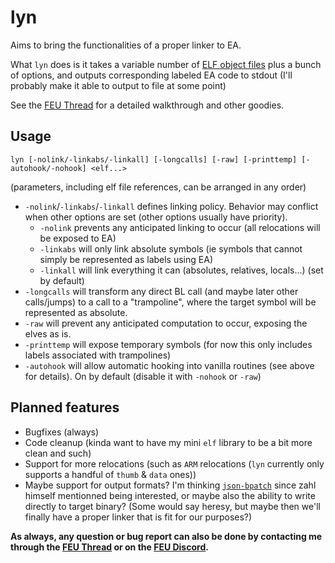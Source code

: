 # lyn
Aims to bring the functionalities of a proper linker to EA.

What `lyn` does is it takes a variable number of [ELF object files](https://en.wikipedia.org/wiki/Executable_and_Linkable_Format) plus a bunch of options, and outputs corresponding labeled EA code to stdout (I'll probably make it able to output to file at some point)

See the [FEU Thread](http://feuniverse.us/t/ea-asm-tool-lyn-elf2ea-if-you-will/2986?u=stanh) for a detailed walkthrough and other goodies.

## Usage
```
lyn [-nolink/-linkabs/-linkall] [-longcalls] [-raw] [-printtemp] [-autohook/-nohook] <elf...>
```

(parameters, including elf file references, can be arranged in any order)

- `-nolink`/`-linkabs`/`-linkall` defines linking policy. Behavior may conflict when other options are set (other options usually have priority).
    - `-nolink` prevents any anticipated linking to occur (all relocations will be exposed to EA)
    - `-linkabs` will only link absolute symbols (ie symbols that cannot simply be represented as labels using EA)
    - `-linkall` will link everything it can (absolutes, relatives, locals...) (set by default)
- `-longcalls` will transform any direct BL call (and maybe later other calls/jumps) to a call to a "trampoline", where the target symbol will be represented as absolute.
- `-raw` will prevent any anticipated computation to occur, exposing the elves as is.
- `-printtemp` will expose temporary symbols (for now this only includes labels associated with trampolines)
- `-autohook` will allow automatic hooking into vanilla routines (see above for details). On by default (disable it with `-nohook` or `-raw`)

## Planned features

- Bugfixes (always)
- Code cleanup (kinda want to have my mini `elf` library to be a bit more clean and such)
- Support for more relocations (such as `ARM` relocations (`lyn` currently only supports a handful of `thumb` & `data` ones))
- Maybe support for output formats? I'm thinking [`json-bpatch`](https://github.com/zahlman/json_bpatch) since zahl himself mentionned being interested, or maybe also the ability to write directly to target binary? (Some would say heresy, but maybe then we'll finally have a proper linker that is fit for our purposes?)

**As always, any question or bug report can also be done by contacting me through the [FEU Thread](http://feuniverse.us/t/ea-asm-tool-lyn-elf2ea-if-you-will/2986?u=stanh) or on the [FEU Discord](http://feuniverse.us/t/feu-discord-server/1480?u=stanh).**
